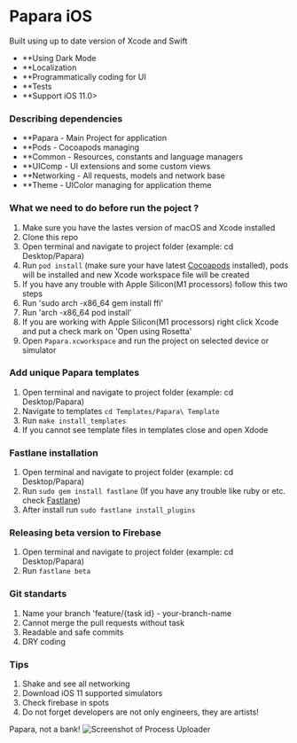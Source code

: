 
# Papara iOS


Built using up to date version of Xcode and Swift

 - **Using Dark Mode
 - **Localization
 - **Programmatically coding for UI
 - **Tests
 - **Support iOS 11.0>
 
### Describing dependencies

 - **Papara     - Main Project for application
 - **Pods       - Cocoapods managing
 - **Common     - Resources, constants and language managers
 - **UIComp     - UI extensions and some custom views
 - **Networking - All requests, models and network base
 - **Theme      - UIColor managing for application theme

### What we need to do before run the poject ?
 1. Make sure you have the lastes version of macOS and Xcode installed
 1. Clone this repo
 1. Open terminal and navigate to project folder (example: cd Desktop/Papara)
 1. Run `pod install` (make sure your have latest [Cocoapods](https://guides.cocoapods.org/using/getting-started.html#installation)  installed), pods will be installed and new Xcode workspace file will be created
 1. If you have any trouble with Apple Silicon(M1 processors) follow this two steps
 1. Run 'sudo arch -x86_64 gem install ffi'
 1. Run 'arch -x86_64 pod install'
 1. If you are working with Apple Silicon(M1 processors) right click Xcode and put a check mark on 'Open using Rosetta'
 1. Open `Papara.xcworkspace` and run the project on selected device or simulator

### Add unique Papara templates

 1. Open terminal and navigate to project folder (example: cd Desktop/Papara)
 1. Navigate to templates `cd Templates/Papara\ Template`
 1. Run `make install_templates`
 1. If you cannot see template files in templates close and open Xdode

### Fastlane installation

 1. Open terminal and navigate to project folder (example: cd Desktop/Papara)
 1. Run `sudo gem install fastlane` (If you have any trouble like ruby or etc. check [Fastlane](https://docs.fastlane.tools))
 1. After install run `sudo fastlane install_plugins`

### Releasing beta version to Firebase

 1. Open terminal and navigate to project folder (example: cd Desktop/Papara)
 1. Run `fastlane beta`
 
### Git standarts
 
 1. Name your branch 'feature/{task id} - your-branch-name
 1. Cannot merge the pull requests without task
 1. Readable and safe commits
 1. DRY coding
 
### Tips
 1. Shake and see all networking
 1. Download iOS 11 supported simulators
 1. Check firebase in spots
 1. Do not forget developers are not only engineers, they are artists!
 
Papara, not a bank!
![Screenshot of Process Uploader](/Assets.xcassets/Logo/logo_splash.imageset/logo_splash.png)
